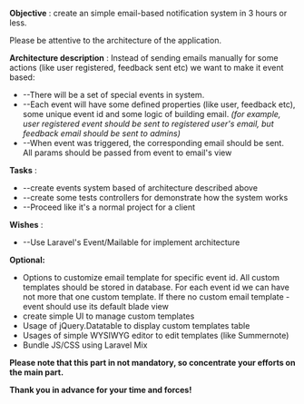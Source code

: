 

**Objective** : create an simple email-based notification system in 3 hours or less.

Please be attentive to the architecture of the application.

**Architecture description** : Instead of sending emails manually for some actions (like user registered, feedback sent etc) we want to make it event based:

- --There will be a set of special events in system.
- --Each event will have some defined properties (like user, feedback etc), some unique event id and some logic of building email.
_(for example, user registered event should be sent to registered user&#39;s email, but feedback email should be sent to admins)_
- --When event was triggered, the corresponding email should be sent. All params should be passed from event to email&#39;s view

**Tasks** :

- --create events system based of architecture described above
- --create some tests controllers for demonstrate how the system works
- --Proceed like it&#39;s a normal project for a client

**Wishes** :

- --Use Laravel&#39;s Event/Mailable for implement architecture

**Optional:**

- Options to customize email template for specific event id. All custom templates should be stored in database. For each event id we can have not more that one custom template. If there no custom email template - event should use its default blade view
- create simple UI to manage custom templates
- Usage of jQuery.Datatable to display custom templates table
- Usages of simple WYSIWYG editor to edit templates (like Summernote)
- Bundle JS/CSS using Laravel Mix

**Please note that this part in not mandatory, so concentrate your efforts on the main part.**

**Thank you in advance for your time and forces!**

